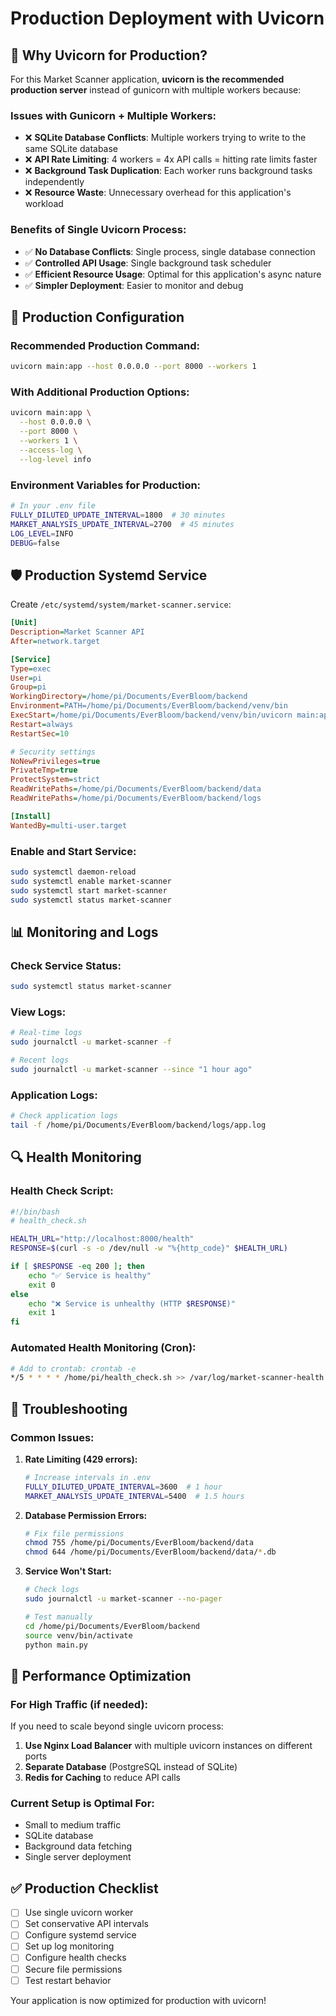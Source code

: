 # Production Deployment with Uvicorn

## 🚀 Why Uvicorn for Production?

For this Market Scanner application, **uvicorn is the recommended production server** instead of gunicorn with multiple workers because:

### **Issues with Gunicorn + Multiple Workers:**
- ❌ **SQLite Database Conflicts**: Multiple workers trying to write to the same SQLite database
- ❌ **API Rate Limiting**: 4 workers = 4x API calls = hitting rate limits faster
- ❌ **Background Task Duplication**: Each worker runs background tasks independently
- ❌ **Resource Waste**: Unnecessary overhead for this application's workload

### **Benefits of Single Uvicorn Process:**
- ✅ **No Database Conflicts**: Single process, single database connection
- ✅ **Controlled API Usage**: Single background task scheduler
- ✅ **Efficient Resource Usage**: Optimal for this application's async nature
- ✅ **Simpler Deployment**: Easier to monitor and debug

## 🔧 Production Configuration

### **Recommended Production Command:**
```bash
uvicorn main:app --host 0.0.0.0 --port 8000 --workers 1
```

### **With Additional Production Options:**
```bash
uvicorn main:app \
  --host 0.0.0.0 \
  --port 8000 \
  --workers 1 \
  --access-log \
  --log-level info
```

### **Environment Variables for Production:**
```bash
# In your .env file
FULLY_DILUTED_UPDATE_INTERVAL=1800  # 30 minutes
MARKET_ANALYSIS_UPDATE_INTERVAL=2700  # 45 minutes
LOG_LEVEL=INFO
DEBUG=false
```

## 🛡️ Production Systemd Service

Create `/etc/systemd/system/market-scanner.service`:

```ini
[Unit]
Description=Market Scanner API
After=network.target

[Service]
Type=exec
User=pi
Group=pi
WorkingDirectory=/home/pi/Documents/EverBloom/backend
Environment=PATH=/home/pi/Documents/EverBloom/backend/venv/bin
ExecStart=/home/pi/Documents/EverBloom/backend/venv/bin/uvicorn main:app --host 0.0.0.0 --port 8000 --workers 1
Restart=always
RestartSec=10

# Security settings
NoNewPrivileges=true
PrivateTmp=true
ProtectSystem=strict
ReadWritePaths=/home/pi/Documents/EverBloom/backend/data
ReadWritePaths=/home/pi/Documents/EverBloom/backend/logs

[Install]
WantedBy=multi-user.target
```

### **Enable and Start Service:**
```bash
sudo systemctl daemon-reload
sudo systemctl enable market-scanner
sudo systemctl start market-scanner
sudo systemctl status market-scanner
```

## 📊 Monitoring and Logs

### **Check Service Status:**
```bash
sudo systemctl status market-scanner
```

### **View Logs:**
```bash
# Real-time logs
sudo journalctl -u market-scanner -f

# Recent logs
sudo journalctl -u market-scanner --since "1 hour ago"
```

### **Application Logs:**
```bash
# Check application logs
tail -f /home/pi/Documents/EverBloom/backend/logs/app.log
```

## 🔍 Health Monitoring

### **Health Check Script:**
```bash
#!/bin/bash
# health_check.sh

HEALTH_URL="http://localhost:8000/health"
RESPONSE=$(curl -s -o /dev/null -w "%{http_code}" $HEALTH_URL)

if [ $RESPONSE -eq 200 ]; then
    echo "✅ Service is healthy"
    exit 0
else
    echo "❌ Service is unhealthy (HTTP $RESPONSE)"
    exit 1
fi
```

### **Automated Health Monitoring (Cron):**
```bash
# Add to crontab: crontab -e
*/5 * * * * /home/pi/health_check.sh >> /var/log/market-scanner-health.log 2>&1
```

## 🚨 Troubleshooting

### **Common Issues:**

1. **Rate Limiting (429 errors):**
   ```bash
   # Increase intervals in .env
   FULLY_DILUTED_UPDATE_INTERVAL=3600  # 1 hour
   MARKET_ANALYSIS_UPDATE_INTERVAL=5400  # 1.5 hours
   ```

2. **Database Permission Errors:**
   ```bash
   # Fix file permissions
   chmod 755 /home/pi/Documents/EverBloom/backend/data
   chmod 644 /home/pi/Documents/EverBloom/backend/data/*.db
   ```

3. **Service Won't Start:**
   ```bash
   # Check logs
   sudo journalctl -u market-scanner --no-pager
   
   # Test manually
   cd /home/pi/Documents/EverBloom/backend
   source venv/bin/activate
   python main.py
   ```

## 🎯 Performance Optimization

### **For High Traffic (if needed):**
If you need to scale beyond single uvicorn process:

1. **Use Nginx Load Balancer** with multiple uvicorn instances on different ports
2. **Separate Database** (PostgreSQL instead of SQLite)
3. **Redis for Caching** to reduce API calls

### **Current Setup is Optimal For:**
- Small to medium traffic
- SQLite database
- Background data fetching
- Single server deployment

## ✅ Production Checklist

- [ ] Use single uvicorn worker
- [ ] Set conservative API intervals
- [ ] Configure systemd service
- [ ] Set up log monitoring
- [ ] Configure health checks
- [ ] Secure file permissions
- [ ] Test restart behavior

Your application is now optimized for production with uvicorn!